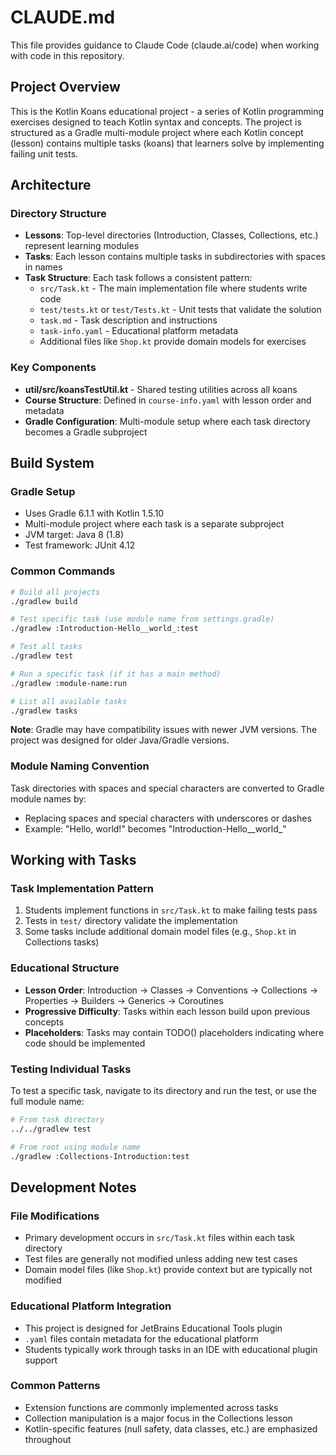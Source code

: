 # CLAUDE.md

This file provides guidance to Claude Code (claude.ai/code) when working with code in this repository.

## Project Overview

This is the Kotlin Koans educational project - a series of Kotlin programming exercises designed to teach Kotlin syntax and concepts. The project is structured as a Gradle multi-module project where each Kotlin concept (lesson) contains multiple tasks (koans) that learners solve by implementing failing unit tests.

## Architecture

### Directory Structure
- **Lessons**: Top-level directories (Introduction, Classes, Collections, etc.) represent learning modules
- **Tasks**: Each lesson contains multiple tasks in subdirectories with spaces in names
- **Task Structure**: Each task follows a consistent pattern:
  - `src/Task.kt` - The main implementation file where students write code
  - `test/tests.kt` or `test/Tests.kt` - Unit tests that validate the solution
  - `task.md` - Task description and instructions
  - `task-info.yaml` - Educational platform metadata
  - Additional files like `Shop.kt` provide domain models for exercises

### Key Components
- **util/src/koansTestUtil.kt** - Shared testing utilities across all koans
- **Course Structure**: Defined in `course-info.yaml` with lesson order and metadata
- **Gradle Configuration**: Multi-module setup where each task directory becomes a Gradle subproject

## Build System

### Gradle Setup
- Uses Gradle 6.1.1 with Kotlin 1.5.10
- Multi-module project where each task is a separate subproject
- JVM target: Java 8 (1.8)
- Test framework: JUnit 4.12

### Common Commands
```bash
# Build all projects
./gradlew build

# Test specific task (use module name from settings.gradle)
./gradlew :Introduction-Hello__world_:test

# Test all tasks
./gradlew test

# Run a specific task (if it has a main method)
./gradlew :module-name:run

# List all available tasks
./gradlew tasks
```

**Note**: Gradle may have compatibility issues with newer JVM versions. The project was designed for older Java/Gradle versions.

### Module Naming Convention
Task directories with spaces and special characters are converted to Gradle module names by:
- Replacing spaces and special characters with underscores or dashes
- Example: "Hello, world!" becomes "Introduction-Hello__world_"

## Working with Tasks

### Task Implementation Pattern
1. Students implement functions in `src/Task.kt` to make failing tests pass
2. Tests in `test/` directory validate the implementation
3. Some tasks include additional domain model files (e.g., `Shop.kt` in Collections tasks)

### Educational Structure
- **Lesson Order**: Introduction → Classes → Conventions → Collections → Properties → Builders → Generics → Coroutines
- **Progressive Difficulty**: Tasks within each lesson build upon previous concepts
- **Placeholders**: Tasks may contain TODO() placeholders indicating where code should be implemented

### Testing Individual Tasks
To test a specific task, navigate to its directory and run the test, or use the full module name:
```bash
# From task directory
../../gradlew test

# From root using module name  
./gradlew :Collections-Introduction:test
```

## Development Notes

### File Modifications
- Primary development occurs in `src/Task.kt` files within each task directory
- Test files are generally not modified unless adding new test cases
- Domain model files (like `Shop.kt`) provide context but are typically not modified

### Educational Platform Integration
- This project is designed for JetBrains Educational Tools plugin
- `.yaml` files contain metadata for the educational platform
- Students typically work through tasks in an IDE with educational plugin support

### Common Patterns
- Extension functions are commonly implemented across tasks
- Collection manipulation is a major focus in the Collections lesson
- Kotlin-specific features (null safety, data classes, etc.) are emphasized throughout